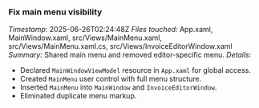 ### Fix main menu visibility
*Timestamp:* 2025-06-26T02:24:48Z
*Files touched:* App.xaml, MainWindow.xaml, src/Views/MainMenu.xaml, src/Views/MainMenu.xaml.cs, src/Views/InvoiceEditorWindow.xaml
*Summary:* Shared main menu and removed editor-specific menu.
*Details:*
- Declared `MainWindowViewModel` resource in `App.xaml` for global access.
- Created `MainMenu` user control with full menu structure.
- Inserted `MainMenu` into `MainWindow` and `InvoiceEditorWindow`.
- Eliminated duplicate menu markup.
